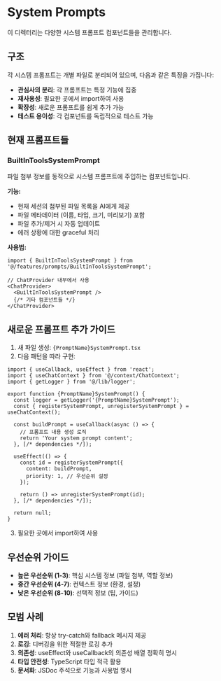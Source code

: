 # System Prompts

이 디렉터리는 다양한 시스템 프롬프트 컴포넌트들을 관리합니다.

## 구조

각 시스템 프롬프트는 개별 파일로 분리되어 있으며, 다음과 같은 특징을 가집니다:

- **관심사의 분리**: 각 프롬프트는 특정 기능에 집중
- **재사용성**: 필요한 곳에서 import하여 사용
- **확장성**: 새로운 프롬프트를 쉽게 추가 가능
- **테스트 용이성**: 각 컴포넌트를 독립적으로 테스트 가능

## 현재 프롬프트들

### BuiltInToolsSystemPrompt

파일 첨부 정보를 동적으로 시스템 프롬프트에 주입하는 컴포넌트입니다.

**기능:**
- 현재 세션의 첨부된 파일 목록을 AI에게 제공
- 파일 메타데이터 (이름, 타입, 크기, 미리보기) 포함
- 파일 추가/제거 시 자동 업데이트
- 에러 상황에 대한 graceful 처리

**사용법:**
```tsx
import { BuiltInToolsSystemPrompt } from '@/features/prompts/BuiltInToolsSystemPrompt';

// ChatProvider 내부에서 사용
<ChatProvider>
  <BuiltInToolsSystemPrompt />
  {/* 기타 컴포넌트들 */}
</ChatProvider>
```

## 새로운 프롬프트 추가 가이드

1. 새 파일 생성: `{PromptName}SystemPrompt.tsx`
2. 다음 패턴을 따라 구현:

```tsx
import { useCallback, useEffect } from 'react';
import { useChatContext } from '@/context/ChatContext';
import { getLogger } from '@/lib/logger';

export function {PromptName}SystemPrompt() {
  const logger = getLogger('{PromptName}SystemPrompt');
  const { registerSystemPrompt, unregisterSystemPrompt } = useChatContext();
  
  const buildPrompt = useCallback(async () => {
    // 프롬프트 내용 생성 로직
    return 'Your system prompt content';
  }, [/* dependencies */]);
  
  useEffect(() => {
    const id = registerSystemPrompt({
      content: buildPrompt,
      priority: 1, // 우선순위 설정
    });
    
    return () => unregisterSystemPrompt(id);
  }, [/* dependencies */]);
  
  return null;
}
```

3. 필요한 곳에서 import하여 사용

## 우선순위 가이드

- **높은 우선순위 (1-3)**: 핵심 시스템 정보 (파일 첨부, 역할 정보)
- **중간 우선순위 (4-7)**: 컨텍스트 정보 (환경, 설정)
- **낮은 우선순위 (8-10)**: 선택적 정보 (팁, 가이드)

## 모범 사례

1. **에러 처리**: 항상 try-catch와 fallback 메시지 제공
2. **로깅**: 디버깅을 위한 적절한 로깅 추가
3. **의존성**: useEffect와 useCallback의 의존성 배열 정확히 명시
4. **타입 안전성**: TypeScript 타입 적극 활용
5. **문서화**: JSDoc 주석으로 기능과 사용법 명시
